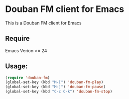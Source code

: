 # Douban FM client for Emacs

This is a Douban FM client for Emacs

## Require

Emacs Verion >= 24

## Usage:

```lisp
(require 'douban-fm)
(global-set-key (kbd "M-[") 'douban-fm-play)
(global-set-key (kbd "M-]") 'douban-fm-pause)
(global-set-key (kbd "C-c C-k") 'douban-fm-stop)
```
